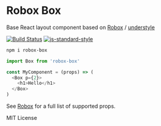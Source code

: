 
# Robox Box

Base React layout component based on
[Robox](https://github.com/jxnblk/robox) /
[understyle](https://github.com/jxnblk/understyle)

[![Build Status](https://travis-ci.org/jxnblk/robox-box.svg?branch=master)](https://travis-ci.org/jxnblk/robox-box)
[![js-standard-style](https://img.shields.io/badge/code%20style-standard-brightgreen.svg)](http://standardjs.com/)

```sh
npm i robox-box
```

```js
import Box from 'robox-box'

const MyComponent = (props) => (
  <Box p={2}>
    <h1>Hello</h1>
  </Box>
)
```

See [Robox](https://github.com/jxnblk/robox) for a full list of supported props.

MIT License
